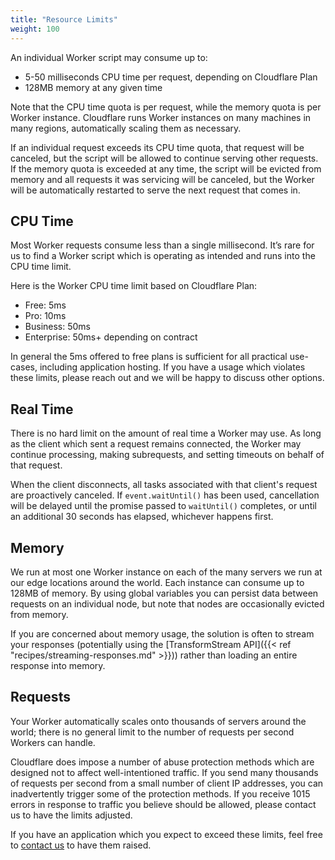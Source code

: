 ```yaml
---
title: "Resource Limits"
weight: 100
---
```


An individual Worker script may consume up to:

- 5-50 milliseconds CPU time per request, depending on Cloudflare Plan
- 128MB memory at any given time

Note that the CPU time quota is per request, while the memory quota is per Worker instance.
Cloudflare runs Worker instances on many machines in many regions, automatically scaling
them as necessary.

If an individual request exceeds its CPU time quota, that request will be canceled,
but the script will be allowed to continue serving other requests. If the memory quota is exceeded
at any time, the script will be evicted from memory and all requests it was servicing will
be canceled, but the Worker will be automatically restarted to serve the next request that
comes in.

## CPU Time

Most Worker requests consume less than a single millisecond. It’s rare for us to find a
Worker script which is operating as intended and runs into the CPU time limit.

Here is the Worker CPU time limit based on Cloudflare Plan:

- Free: 5ms
- Pro: 10ms
- Business: 50ms
- Enterprise: 50ms+ depending on contract

In general the 5ms offered to free plans is sufficient for all practical use-cases, including
application hosting. If you have a usage which violates these limits, please reach out and we
will be happy to discuss other options.

## Real Time

There is no hard limit on the amount of real time a Worker may use. As long as the client
which sent a request remains connected, the Worker may continue processing, making subrequests, and
setting timeouts on behalf of that request.

When the client disconnects, all tasks associated with that client's request are proactively
canceled. If `event.waitUntil()` has been used, cancellation will be delayed until the promise
passed to `waitUntil()` completes, or until an additional 30 seconds has elapsed, whichever happens
first.

## Memory

We run at most one Worker instance on each of the many servers we run at our edge locations
around the world. Each instance can consume up to 128MB of memory. By using global variables
you can persist data between requests on an individual node, but note that nodes are occasionally
evicted from memory.

If you are concerned about memory usage, the solution is often to stream your responses
(potentially using the [TransformStream API]({{< ref "recipes/streaming-responses.md" >}}))
rather than loading an entire response into memory.

## Requests

Your Worker automatically scales onto thousands of servers around the world; there is no
general limit to the number of requests per second Workers can handle.

Cloudflare does impose a number of abuse protection methods which are designed not to
affect well-intentioned traffic. If you send many thousands of requests
per second from a small number of client IP addresses, you can inadvertently trigger
some of the protection methods. If you receive 1015 errors in response to traffic
you believe should be allowed, please contact us to have the limits adjusted.

If you have an application which you expect to exceed these limits, feel free to
[contact us](https://support.cloudflare.com) to have them raised.

